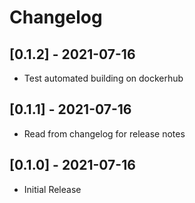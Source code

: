 # Changelog

## [0.1.2] - 2021-07-16
- Test automated building on dockerhub

## [0.1.1] - 2021-07-16
- Read from changelog for release notes

## [0.1.0] - 2021-07-16
- Initial Release
